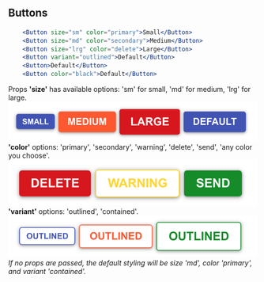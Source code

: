 ## Buttons
```jsx
    <Button size="sm" color="primary">Small</Button>
    <Button size="md" color="secondary">Medium</Button>
    <Button size="lrg" color="delete">Large</Button>
    <Button variant="outlined">Default</Button>
    <Button>Default</Button>
    <Button color="black">Default</Button>
```
Props
**'size'** has available options: 'sm' for small, 'md' for medium, 'lrg' for large.\
![Buttons](./assets/buttonsizes.png)
**'color'** options: 'primary', 'secondary', 'warning', 'delete', 'send', 'any color you choose'.\
![button-sizes](./assets/extracolors.png)
**'variant'** options: 'outlined', 'contained'.\
![button-contained](./assets/outlinedbuttons.png)
_If no props are passed, the default styling will be size 'md', color 'primary', and variant 'contained'._